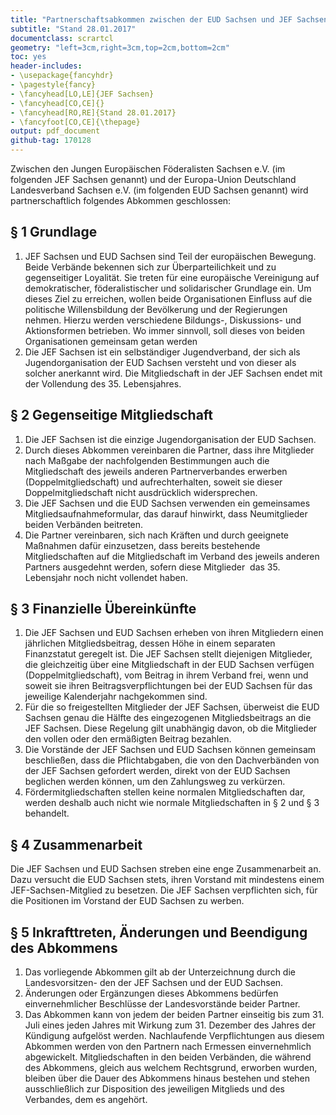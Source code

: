 ```yaml
---
title: "Partnerschaftsabkommen zwischen der EUD Sachsen und JEF Sachsen"
subtitle: "Stand 28.01.2017"
documentclass: scrartcl
geometry: "left=3cm,right=3cm,top=2cm,bottom=2cm"
toc: yes
header-includes:
- \usepackage{fancyhdr}
- \pagestyle{fancy}
- \fancyhead[LO,LE]{JEF Sachsen}
- \fancyhead[CO,CE]{}
- \fancyhead[RO,RE]{Stand 28.01.2017}
- \fancyfoot[CO,CE]{\thepage}
output: pdf_document
github-tag: 170128
---
```


Zwischen den Jungen Europäischen Föderalisten Sachsen e.V. (im folgenden JEF Sachsen genannt) und der Europa-Union Deutschland Landesverband Sachsen e.V. (im folgenden EUD Sachsen genannt) wird partnerschaftlich folgendes Abkommen geschlossen:


## § 1 Grundlage

1. JEF Sachsen und EUD Sachsen sind Teil der europäischen Bewegung. Beide Verbände bekennen sich zur Überparteilichkeit und zu gegenseitiger Loyalität. Sie treten für eine europäische Vereinigung auf demokratischer, föderalistischer und solidarischer Grundlage ein. Um dieses Ziel zu erreichen, wollen beide Organisationen Einfluss auf die politische Willensbildung der Bevölkerung und der Regierungen nehmen. Hierzu werden verschiedene Bildungs-, Diskussions- und Aktionsformen betrieben. Wo immer sinnvoll, soll dieses von beiden Organisationen gemeinsam getan werden
2. Die JEF Sachsen ist ein selbständiger Jugendverband, der sich als Jugendorganisation der EUD Sachsen versteht und von dieser als solcher anerkannt wird. Die Mitgliedschaft in der JEF Sachsen endet mit der Vollendung des 35. Lebensjahres.


## § 2 Gegenseitige Mitgliedschaft

1. Die JEF Sachsen ist die einzige Jugendorganisation der EUD Sachsen.
2. Durch dieses Abkommen vereinbaren die Partner, dass ihre Mitglieder nach Maßgabe der nachfolgenden Bestimmungen auch die Mitgliedschaft des jeweils anderen Partnerverbandes erwerben (Doppelmitgliedschaft) und aufrechterhalten, soweit sie dieser Doppelmitgliedschaft nicht ausdrücklich widersprechen.
3. Die JEF Sachsen und die EUD Sachsen verwenden ein gemeinsames Mitgliedsaufnahmeformular, das darauf hinwirkt, dass Neumitglieder beiden Verbänden beitreten.
4. Die Partner vereinbaren, sich nach Kräften und durch geeignete Maßnahmen dafür einzusetzen, dass bereits bestehende Mitgliedschaften auf die Mitgliedschaft im Verband des jeweils anderen Partners ausgedehnt werden, sofern diese Mitglieder  das 35. Lebensjahr noch nicht vollendet haben.


## § 3 Finanzielle Übereinkünfte

1. Die JEF Sachsen und EUD Sachsen erheben von ihren Mitgliedern einen jährlichen Mitgliedsbeitrag, dessen Höhe in einem separaten Finanzstatut geregelt ist. Die JEF Sachsen stellt diejenigen Mitglieder, die gleichzeitig über eine Mitgliedschaft in der EUD Sachsen verfügen (Doppelmitgliedschaft), vom Beitrag in ihrem Verband frei, wenn und soweit sie ihren Beitragsverpflichtungen bei der EUD Sachsen für das jeweilige Kalenderjahr nachgekommen sind.
2. Für die so freigestellten Mitglieder der JEF Sachsen, überweist die EUD Sachsen genau die Hälfte des eingezogenen Mitgliedsbeitrags an die JEF Sachsen. Diese Regelung gilt unabhängig davon, ob die Mitglieder den vollen oder den ermäßigten Beitrag bezahlen.
3. Die Vorstände der JEF Sachsen und EUD Sachsen können gemeinsam beschließen, dass die Pflichtabgaben, die von den Dachverbänden von der JEF Sachsen gefordert werden, direkt von der EUD Sachsen beglichen werden können, um den Zahlungsweg zu verkürzen.
4. Fördermitgliedschaften stellen keine normalen Mitgliedschaften dar, werden deshalb auch nicht wie normale Mitgliedschaften in § 2 und § 3 behandelt.


## § 4 Zusammenarbeit

Die JEF Sachsen und EUD Sachsen streben eine enge Zusammenarbeit an. Dazu versucht die EUD Sachsen stets, ihren Vorstand mit mindestens einem JEF-Sachsen-Mitglied zu besetzen. Die JEF Sachsen verpflichten sich, für die Positionen im Vorstand der EUD Sachsen zu werben.


## § 5 Inkrafttreten, Änderungen und Beendigung des Abkommens

1. Das vorliegende Abkommen gilt ab der Unterzeichnung durch die Landesvorsitzen- den der JEF Sachsen und der EUD Sachsen.
2. Änderungen oder Ergänzungen dieses Abkommens bedürfen einvernehmlicher Beschlüsse der Landesvorstände beider Partner.
3. Das Abkommen kann von jedem der beiden Partner einseitig bis zum 31. Juli eines jeden Jahres mit Wirkung zum 31. Dezember des Jahres der Kündigung aufgelöst werden. Nachlaufende Verpflichtungen aus diesem Abkommen werden von den Partnern nach Ermessen einvernehmlich abgewickelt. Mitgliedschaften in den beiden Verbänden, die während des Abkommens, gleich aus welchem Rechtsgrund, erworben wurden, bleiben über die Dauer des Abkommens hinaus bestehen und stehen ausschließlich zur Disposition des jeweiligen Mitglieds und des Verbandes, dem es angehört. 